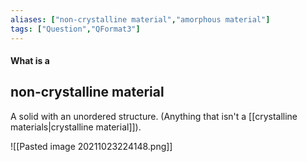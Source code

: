 ```yaml
---
aliases: ["non-crystalline material","amorphous material"]
tags: ["Question","QFormat3"]
---
```


#### What is a
## non-crystalline material
A solid with an unordered structure. (Anything that isn't a [[crystalline materials|crystalline material]]).

![[Pasted image 20211023224148.png]]